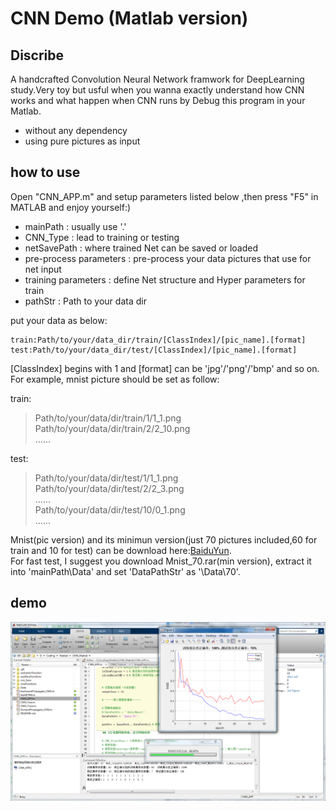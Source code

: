 CNN Demo (Matlab version)
=========================

## Discribe
A handcrafted Convolution Neural Network framwork for DeepLearning study.Very toy but usful when you wanna exactly understand how CNN works and what happen when CNN runs by Debug this program in your Matlab.

* without any dependency
* using pure pictures as input


## how to use
Open "CNN_APP.m" and setup parameters listed below ,then press "F5" in MATLAB and enjoy yourself:)

* mainPath : usually use '.'
* CNN_Type : lead to training or testing
* netSavePath : where trained Net can be saved or loaded
* pre-process parameters : pre-process your data pictures that use for net input
* training parameters : define Net structure and Hyper parameters for train
* pathStr : Path to your data dir

put your data as below:

	train:Path/to/your/data_dir/train/[ClassIndex]/[pic_name].[format]
	test:Path/to/your/data_dir/test/[ClassIndex]/[pic_name].[format]

[ClassIndex] begins with 1 and [format] can be 'jpg'/'png'/'bmp' and so on.\
For example, mnist picture should be set as follow:

train:
>Path/to/your/data/dir/train/1/1_1.png\
>Path/to/your/data/dir/train/2/2_10.png\
>......

test:
>Path/to/your/data/dir/test/1/1_1.png\
>Path/to/your/data/dir/test/2/2_3.png\
>......\
>Path/to/your/data/dir/test/10/0_1.png\
>......

Mnist(pic version) and its minimun version(just 70 pictures included,60 for train and 10 for test) can be download here:[BaiduYun](http://pan.baidu.com/s/1i4QFyoX).\
For fast test, I suggest you download Mnist_70.rar(min version), extract it into 'mainPath\Data' and set 'DataPathStr' as '\Data\70\'.

## demo
![](https://github.com/zacchues/CNN_Matlab/blob/master/pic/demo.png)  